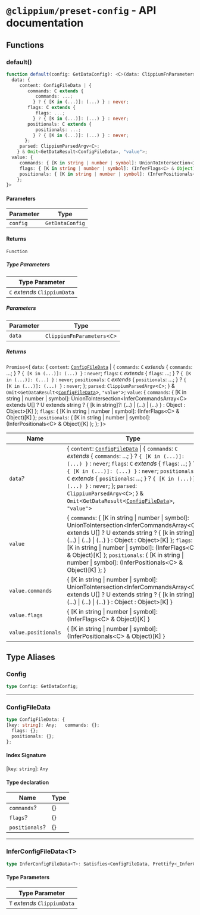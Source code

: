 # `@clippium/preset-config` - API documentation

## Functions

### default()

```ts
function default(config: GetDataConfig): <C>(data: ClippiumFnParameters<C>) => Promise<{
  data: {
     content: ConfigFileData | {
        commands: C extends {
           commands: ...;
          } ? { [K in (...)]: (...) } : never;
        flags: C extends {
           flags: ...;
          } ? { [K in (...)]: (...) } : never;
        positionals: C extends {
           positionals: ...;
          } ? { [K in (...)]: (...) } : never;
       };
     parsed: ClippiumParsedArgv<C>;
    } & Omit<GetDataResult<ConfigFileData>, "value">;
  value: {
     commands: { [K in string | number | symbol]: UnionToIntersection<InferCommandsArray<C> extends U[] ? U extends string ? { [k in string]?: (...) | (...) | (...) } : Object : Object>[K] };
     flags: { [K in string | number | symbol]: (InferFlags<C> & Object)[K] };
     positionals: { [K in string | number | symbol]: (InferPositionals<C> & Object)[K] };
    };
}>
```

#### Parameters

| Parameter | Type |
| ------ | ------ |
| `config` | `GetDataConfig` |

#### Returns

`Function`

##### Type Parameters

| Type Parameter |
| ------ |
| `C` *extends* `ClippiumData` |

##### Parameters

| Parameter | Type |
| ------ | ------ |
| `data` | `ClippiumFnParameters`\<`C`\> |

##### Returns

`Promise`\<\{
  `data`: \{
     `content`: [`ConfigFileData`](#configfiledata) \| \{
        `commands`: `C` *extends* \{
           `commands`: ...;
          \} ? `{ [K in (...)]: (...) }` : `never`;
        `flags`: `C` *extends* \{
           `flags`: ...;
          \} ? `{ [K in (...)]: (...) }` : `never`;
        `positionals`: `C` *extends* \{
           `positionals`: ...;
          \} ? `{ [K in (...)]: (...) }` : `never`;
       \};
     `parsed`: `ClippiumParsedArgv`\<`C`\>;
    \} & `Omit`\<`GetDataResult`\<[`ConfigFileData`](#configfiledata)\>, `"value"`\>;
  `value`: \{
     `commands`: \{ \[K in string \| number \| symbol\]: UnionToIntersection\<InferCommandsArray\<C\> extends U\[\] ? U extends string ? \{ \[k in string\]?: (...) \| (...) \| (...) \} : Object : Object\>\[K\] \};
     `flags`: \{ \[K in string \| number \| symbol\]: (InferFlags\<C\> & Object)\[K\] \};
     `positionals`: \{ \[K in string \| number \| symbol\]: (InferPositionals\<C\> & Object)\[K\] \};
    \};
 \}\>

| Name | Type | Description |
| ------ | ------ | ------ |
| `data`? | \{ `content`: [`ConfigFileData`](#configfiledata) \| \{ `commands`: `C` *extends* \{ `commands`: ...; \} ? `{ [K in (...)]: (...) }` : `never`; `flags`: `C` *extends* \{ `flags`: ...; \} ? `{ [K in (...)]: (...) }` : `never`; `positionals`: `C` *extends* \{ `positionals`: ...; \} ? `{ [K in (...)]: (...) }` : `never`; \}; `parsed`: `ClippiumParsedArgv`\<`C`\>; \} & `Omit`\<`GetDataResult`\<[`ConfigFileData`](#configfiledata)\>, `"value"`\> | Data from the config file |
| `value` | \{ `commands`: \{ \[K in string \| number \| symbol\]: UnionToIntersection\<InferCommandsArray\<C\> extends U\[\] ? U extends string ? \{ \[k in string\]?: (...) \| (...) \| (...) \} : Object : Object\>\[K\] \}; `flags`: \{ \[K in string \| number \| symbol\]: (InferFlags\<C\> & Object)\[K\] \}; `positionals`: \{ \[K in string \| number \| symbol\]: (InferPositionals\<C\> & Object)\[K\] \}; \} | Clippium parsed argv data from the config file and merged with the initial argv |
| `value.commands` | \{ \[K in string \| number \| symbol\]: UnionToIntersection\<InferCommandsArray\<C\> extends U\[\] ? U extends string ? \{ \[k in string\]?: (...) \| (...) \| (...) \} : Object : Object\>\[K\] \} | - |
| `value.flags` | \{ \[K in string \| number \| symbol\]: (InferFlags\<C\> & Object)\[K\] \} | - |
| `value.positionals` | \{ \[K in string \| number \| symbol\]: (InferPositionals\<C\> & Object)\[K\] \} | - |

## Type Aliases

### Config

```ts
type Config: GetDataConfig;
```

***

### ConfigFileData

```ts
type ConfigFileData: {
[key: string]: Any;   commands: {};
  flags: {};
  positionals: {};
};
```

#### Index Signature

 \[`key`: `string`\]: `Any`

#### Type declaration

| Name | Type |
| ------ | ------ |
| `commands`? | \{\} |
| `flags`? | \{\} |
| `positionals`? | \{\} |

***

### InferConfigFileData\<T\>

```ts
type InferConfigFileData<T>: Satisfies<ConfigFileData, Prettify<_InferConfigFileData<T>>>;
```

#### Type Parameters

| Type Parameter |
| ------ |
| `T` *extends* `ClippiumData` |

